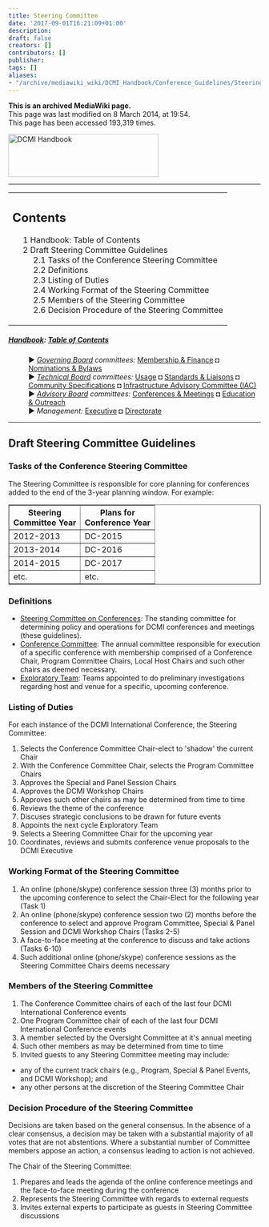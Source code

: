 ```yaml
---
title: Steering Committee
date: '2017-09-01T16:21:09+01:00'
description: 
draft: false
creators: []
contributors: []
publisher: 
tags: []
aliases:
- "/archive/mediawiki_wiki/DCMI_Handbook/Conference_Guidelines/Steering_Committee.html"
---
```


 **This is an archived MediaWiki page.**  
This page was last modified on 8 March 2014, at 19:54.  
This page has been accessed 193,319 times.

[<img alt="DCMI Handbook" src="/archive/mediawiki_wiki/images/Handbook.png" width="300" height="86">](/archive/mediawiki_wiki/images/Handbook.png "DCMI Handbook")

* * *
<table id="toc" class="toc">
  <tr>
    <td>
      <div id="toctitle">
        <h2>Contents</h2>
      </div>
      <ul>
        <li class="toclevel-1"><a href="#Handbook:_Table_of_Contents"><span class="tocnumber">1</span> <span class="toctext">Handbook: Table of Contents</span></a></li>
        <li class="toclevel-1 tocsection-1">
          <a href="#Draft_Steering_Committee_Guidelines"><span class="tocnumber">2</span> <span class="toctext">Draft Steering Committee Guidelines</span></a>
          <ul>
            <li class="toclevel-2 tocsection-2"><a href="#Tasks_of_the_Conference_Steering_Committee"><span class="tocnumber">2.1</span> <span class="toctext">Tasks of the Conference Steering Committee</span></a></li>
            <li class="toclevel-2 tocsection-3"><a href="#Definitions"><span class="tocnumber">2.2</span> <span class="toctext">Definitions</span></a></li>
            <li class="toclevel-2 tocsection-4"><a href="#Listing_of_Duties"><span class="tocnumber">2.3</span> <span class="toctext">Listing of Duties</span></a></li>
            <li class="toclevel-2 tocsection-5"><a href="#Working_Format_of_the_Steering_Committee"><span class="tocnumber">2.4</span> <span class="toctext">Working Format of the Steering Committee</span></a></li>
            <li class="toclevel-2 tocsection-6"><a href="#Members_of_the_Steering_Committee"><span class="tocnumber">2.5</span> <span class="toctext">Members of the Steering Committee</span></a></li>
            <li class="toclevel-2 tocsection-7"><a href="#Decision_Procedure_of_the_Steering_Committee"><span class="tocnumber">2.6</span> <span class="toctext">Decision Procedure of the Steering Committee</span></a></li>
          </ul>
        </li>
      </ul>
    </td>
  </tr>
</table>

##### [Handbook](/archive/mediawiki_wiki/DCMI_Handbook "DCMI Handbook"): [Table of Contents](/archive/mediawiki_wiki/DCMI_Handbook/ "DCMI Handbook") 
<dl>
<dd> ► <i><a href="/mediawiki_wiki/DCMI_Governing_Board.md" title="DCMI Governing Board">Governing Board</a> committees:</i> <a href="/mediawiki_wiki/DCMI_Governing_Board/finance.md" title="DCMI Governing Board/finance">Membership &amp; Finance</a> ◘ <a href="/mediawiki_wiki/DCMI_Governing_Board/nominations.md" title="DCMI Governing Board/nominations">Nominations &amp; Bylaws</a> 
</dd>
<dd> ► <i><a href="/mediawiki_wiki/DCMI_Technical_Board.md" title="DCMI Technical Board">Technical Board</a> committees:</i> <a href="/mediawiki_wiki/DCMI_Technical_Board/usage.md" title="DCMI Technical Board/usage">Usage</a> ◘ <a href="/mediawiki_wiki/DCMI_Technical_Board/standards.md" title="DCMI Technical Board/standards">Standards &amp; Liaisons</a> ◘ <a href="/mediawiki_wiki/DCMI_Technical_Board/specifications.md" title="DCMI Technical Board/specifications">Community Specifications</a> ◘ <a href="/mediawiki_wiki/DCMI_Technical_Board/infrastructure.md" title="DCMI Technical Board/infrastructure">Infrastructure Advisory Committee (IAC)</a>
</dd>
<dd> ► <i><a href="/mediawiki_wiki/DCMI_Advisory_Board.md" title="DCMI Advisory Board">Advisory Board</a> committees:</i> <a href="/mediawiki_wiki/DCMI_Advisory_Board/meetings.md" title="DCMI Advisory Board/meetings">Conferences &amp; Meetings</a> ◘ <a href="/mediawiki_wiki/DCMI_Advisory_Board/documentation.md" title="DCMI Advisory Board/documentation">Education &amp; Outreach</a>
</dd>
<dd> ► <i>Management:</i> <a href="/mediawiki_wiki/Exec_Committee.md" title="Exec Committee">Executive</a> ◘ <a href="/mediawiki_wiki/Exec_Committee/directorate.md" title="Exec Committee/directorate">Directorate</a>
</dd>
</dl>

* * *

## Draft Steering Committee Guidelines 

### Tasks of the Conference Steering Committee 

The Steering Committee is responsible for core planning for conferences added to the end of the 3-year planning window. For example:

<table border="1">
  <tr>
    <th>Steering<br>
      Committee Year</th>
    <th>Plans for<br>
      Conference Year</th>
  </tr>
  <tr>
    <td>2012-2013</td>
    <td>DC-2015</td>
  </tr>
  <tr>
    <td>2013-2014</td>
    <td>DC-2016</td>
  </tr>
  <tr>
    <td>2014-2015</td>
    <td>DC-2017</td>
  </tr>
  <tr>
    <td>etc.</td>
    <td>etc.</td>
  </tr>
</table>

### Definitions 

- <u>Steering Committee on Conferences</u>: The standing committee for determining policy and operations for DCMI conferences and meetings (these guidelines).
- <u>Conference Committee</u>: The annual committee responsible for execution of a specific conference with membership comprised of a Conference Chair, Program Committee Chairs, Local Host Chairs and such other chairs as deemed necessary.
- <u>Exploratory Team</u>: Teams appointed to do preliminary investigations regarding host and venue for a specific, upcoming conference.

### Listing of Duties 

For each instance of the DCMI International Conference, the Steering Committee:

1. Selects the Conference Committee Chair-elect to 'shadow' the current Chair
2. With the Conference Committee Chair, selects the Program Committee Chairs
3. Approves the Special and Panel Session Chairs
4. Approves the DCMI Workshop Chairs
5. Approves such other chairs as may be determined from time to time
6. Reviews the theme of the conference
7. Discuses strategic conclusions to be drawn for future events
8. Appoints the next cycle Exploratory Team
9. Selects a Steering Committee Chair for the upcoming year
10. Coordinates, reviews and submits conference venue proposals to the DCMI Executive

### Working Format of the Steering Committee 

1. An online (phone/skype) conference session three (3) months prior to the upcoming conference to select the Chair-Elect for the following year (Task 1)
2. An online (phone/skype) conference session two (2) months before the conference to select and approve Program Committee, Special & Panel Session and DCMI Workshop Chairs (Tasks 2-5)
3. A face-to-face meeting at the conference to discuss and take actions (Tasks 6-10)
4. Such additional online (phone/skype) conference sessions as the Steering Committee Chairs deems necessary

### Members of the Steering Committee 

1. The Conference Committee chairs of each of the last four DCMI International Conference events
2. One Program Committee chair of each of the last four DCMI International Conference events
3. A member selected by the Oversight Committee at it's annual meeting
4. Such other members as may be determined from time to time
5. Invited guests to any Steering Committee meeting may include:
  - any of the current track chairs (e.g., Program, Special & Panel Events, and DCMI Workshop); and
  - any other persons at the discretion of the Steering Committee Chair

### Decision Procedure of the Steering Committee 

Decisions are taken based on the general consensus. In the absence of a clear consensus, a decision may be taken with a substantial majority of all votes that are not abstentions. Where a substantial number of Committee members appose an action, a consensus leading to action is not achieved.

The Chair of the Steering Committee:

1. Prepares and leads the agenda of the online conference meetings and the face-to-face meeting during the conference
2. Represents the Steering Committee with regards to external requests
3. Invites external experts to participate as guests in Steering Committee discussions

